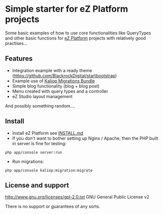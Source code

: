 # Simple starter for eZ Platform projects

Some basic examples of how to use core functionalities like QueryTypes and other basic functions for <a href="https://ezplatform.com/">eZ Platform</a> projects with relatively good practises...

## Features

 - Integration example with a ready theme (https://github.com/BlackrockDigital/startbootstrap)
 - Example use of <a href="https://www.symfony.fi/entry/introducing-the-kaliop-migrations-bundle-for-ez-platform-and-ez-publish">Kaliop Migrations Bundle</a>
 - Simple blog functionality (blog + blog post)
 - Menu created with query types and a controller
 - eZ Studio layout management

And possibly something random....

## Install

 - Install eZ Platform see [INSTALL.md](https://github.com/ezsystems/ezstudio/blob/master/INSTALL.md)
 - If you don't want to bother setting up Nginx / Apache, then the PHP built in server is fine for testing:
 
 ```
 php app/console server:run
 ```

 - Run migrations:
 
 ```
 php app/console kaliop:migration:migrate
 ```
 
## License and support

http://www.gnu.org/licenses/gpl-2.0.txt GNU General Public License v2

There is no support or guarantees of any sorts.
